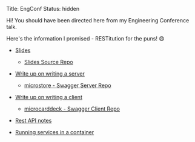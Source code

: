 Title: EngConf
Status: hidden

Hi! You should have been directed here from my Engineering Conference talk.

Here's the information I promised - RESTitution for the puns! :smile:

- [Slides](/giveitarestoli/presentation.html)
    - [Slides Source Repo](https://github.com/olipratt/giveitarestoli)

- [Write up on writing a server]({filename}/rest_swagger_producer.md)
    - [microstore - Swagger Server Repo](https://github.com/olipratt/microstore)

- [Write up on writing a client]({filename}/rest_swagger_consumer.md)
    - [microcarddeck - Swagger Client Repo](https://github.com/olipratt/microcarddeck)

- [Rest API notes]({filename}/rest_apis.md)

- [Running services in a container]({filename}/flask_app_container.md)
